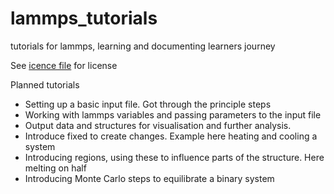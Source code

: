 # lammps_tutorials
tutorials for lammps, learning and documenting learners journey

See [icence file](license) for license

Planned tutorials
* Setting up a basic input file. Got through the principle steps
* Working with lammps variables and passing parameters to the input file
* Output data and structures for visualisation and further analysis.
* Introduce fixed to create changes. Example here heating and cooling a system
* Introducing regions, using these to influence parts of the structure. Here melting on half
* Introducing Monte Carlo steps to equilibrate a binary system
  
